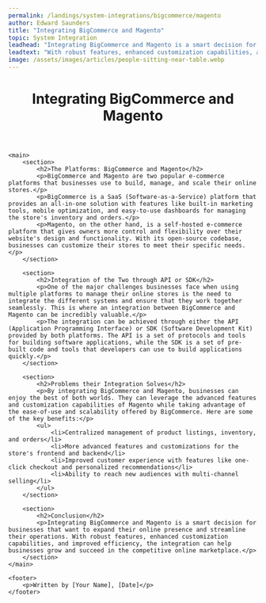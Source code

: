 ```yaml
---
permalink: /landings/system-integrations/bigcommerce/magento
author: Edward Saunders
title: "Integrating BigCommerce and Magento"
topic: System Integration
leadhead: "Integrating BigCommerce and Magento is a smart decision for businesses that want to expand their online presence and streamline their operations"
leadtext: "With robust features, enhanced customization capabilities, and improved efficiency, the integration can help businesses grow and succeed in the competitive online marketplace."
image: /assets/images/articles/people-sitting-near-table.webp
---
```

<div class="arttext">	<header>
		<h1>Integrating BigCommerce and Magento</h1>
	</header>

	<main>
		<section>
			<h2>The Platforms: BigCommerce and Magento</h2>
			<p>BigCommerce and Magento are two popular e-commerce platforms that businesses use to build, manage, and scale their online stores.</p> 
			<p>BigCommerce is a SaaS (Software-as-a-Service) platform that provides an all-in-one solution with features like built-in marketing tools, mobile optimization, and easy-to-use dashboards for managing the store's inventory and orders.</p>
			<p>Magento, on the other hand, is a self-hosted e-commerce platform that gives owners more control and flexibility over their website's design and functionality. With its open-source codebase, businesses can customize their stores to meet their specific needs.</p>
		</section>

		<section>
			<h2>Integration of the Two through API or SDK</h2>
			<p>One of the major challenges businesses face when using multiple platforms to manage their online stores is the need to integrate the different systems and ensure that they work together seamlessly. This is where an integration between BigCommerce and Magento can be incredibly valuable.</p>
			<p>The integration can be achieved through either the API (Application Programming Interface) or SDK (Software Development Kit) provided by both platforms. The API is a set of protocols and tools for building software applications, while the SDK is a set of pre-built code and tools that developers can use to build applications quickly.</p>
		</section>

		<section>
			<h2>Problems their Integration Solves</h2>
			<p>By integrating BigCommerce and Magento, businesses can enjoy the best of both worlds. They can leverage the advanced features and customization capabilities of Magento while taking advantage of the ease-of-use and scalability offered by BigCommerce. Here are some of the key benefits:</p>
			<ul>
				<li>Centralized management of product listings, inventory, and orders</li>
				<li>More advanced features and customizations for the store's frontend and backend</li>
				<li>Improved customer experience with features like one-click checkout and personalized recommendations</li>
				<li>Ability to reach new audiences with multi-channel selling</li>
			</ul>
		</section>

		<section>
			<h2>Conclusion</h2>
			<p>Integrating BigCommerce and Magento is a smart decision for businesses that want to expand their online presence and streamline their operations. With robust features, enhanced customization capabilities, and improved efficiency, the integration can help businesses grow and succeed in the competitive online marketplace.</p>
		</section>
	</main>

	<footer>
		<p>Written by [Your Name], [Date]</p>
	</footer>
</div>